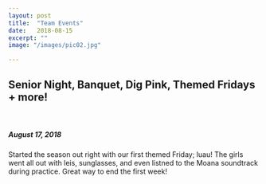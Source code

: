 ```yaml
---
layout: post
title:  "Team Events"
date:   2018-08-15
excerpt: ""
image: "/images/pic02.jpg"

---
```


## Senior Night, Banquet, Dig Pink, Themed Fridays + more!


<br>


##### August 17, 2018
<p>Started the season out right with our first themed Friday; luau! The girls went all out with leis, sunglasses, and even listned to the Moana soundtrack during practice. Great way to end the first week!</p>

<div class="7u"><span class="image fit"><img src="{{ "/images/varfresh.jpg" | absolute_url }}" alt="" /></span></div>
<div class="7u"><span class="image fit"><img src="{{ "/images/luau.jpg" | absolute_url }}" alt="" /></span></div>

